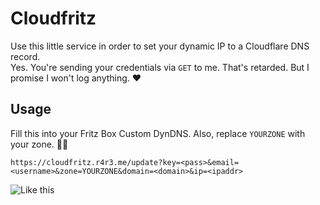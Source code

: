 # Cloudfritz

Use this little service in order to set your dynamic IP to a Cloudflare DNS record.  
Yes. You're sending your credentials via `GET` to me. That's retarded. But I promise I won't log anything. ❤️  

## Usage

Fill this into your Fritz Box Custom DynDNS. Also, replace `YOURZONE` with your zone. 💁‍♀️
```
https://cloudfritz.r4r3.me/update?key=<pass>&email=<username>&zone=YOURZONE&domain=<domain>&ip=<ipaddr>
```

![Like this](https://s3.r4r3.me/random/Screen%20Shot%202018-05-16%20at%2019.00.17.png)
